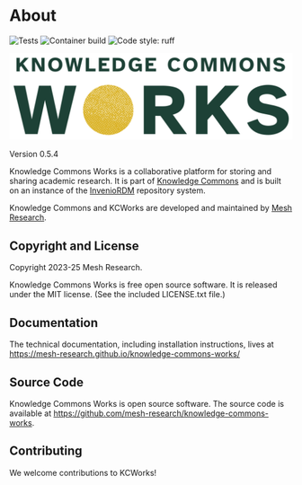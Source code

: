 # About

![Tests](https://github.com/mesh-research/knowledge-commons-works/actions/workflows/tests.yml/badge.svg)
![Container build](https://github.com/mesh-research/knowledge-commons-works/actions/workflows/CI.yml/badge.svg)
![Code style: ruff](https://img.shields.io/badge/code%20style-ruff-000000.svg)

![KCWorks logo](../../static/images/kc_works_logos/SVG/kc_works_logo_wordmark.svg)

Version 0.5.4

Knowledge Commons Works is a collaborative platform for storing and sharing academic research. It is part of [Knowledge Commons](https://about.hcommons.org/) and is built on an instance of the [InvenioRDM](https://inveniordm.docs.cern.ch/) repository system.

Knowledge Commons and KCWorks are developed and maintained by [Mesh Research](https://meshresearch.net/).

## Copyright and License

Copyright 2023-25 Mesh Research.

Knowledge Commons Works is free open source software. It is released under the MIT license. (See the included LICENSE.txt file.)

## Documentation

The technical documentation, including installation instructions, lives at https://mesh-research.github.io/knowledge-commons-works/

## Source Code

Knowledge Commons Works is open source software. The source code is available at https://github.com/mesh-research/knowledge-commons-works.

## Contributing

We welcome contributions to KCWorks!
